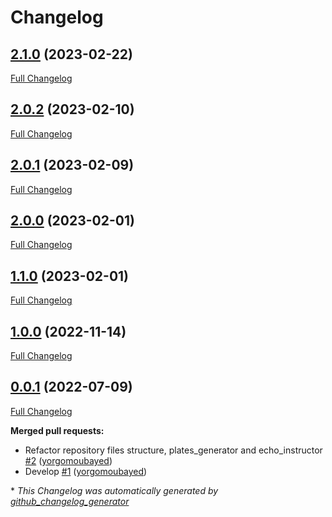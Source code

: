 # Changelog

## [2.1.0](https://github.com/brsynth/icfree-ml/tree/2.1.0) (2023-02-22)

[Full Changelog](https://github.com/brsynth/icfree-ml/compare/2.0.2...2.1.0)

## [2.0.2](https://github.com/brsynth/icfree-ml/tree/2.0.2) (2023-02-10)

[Full Changelog](https://github.com/brsynth/icfree-ml/compare/2.0.1...2.0.2)

## [2.0.1](https://github.com/brsynth/icfree-ml/tree/2.0.1) (2023-02-09)

[Full Changelog](https://github.com/brsynth/icfree-ml/compare/2.0.0...2.0.1)

## [2.0.0](https://github.com/brsynth/icfree-ml/tree/2.0.0) (2023-02-01)

[Full Changelog](https://github.com/brsynth/icfree-ml/compare/1.1.0...2.0.0)

## [1.1.0](https://github.com/brsynth/icfree-ml/tree/1.1.0) (2023-02-01)

[Full Changelog](https://github.com/brsynth/icfree-ml/compare/1.0.0...1.1.0)

## [1.0.0](https://github.com/brsynth/icfree-ml/tree/1.0.0) (2022-11-14)

[Full Changelog](https://github.com/brsynth/icfree-ml/compare/0.0.1...1.0.0)

## [0.0.1](https://github.com/brsynth/icfree-ml/tree/0.0.1) (2022-07-09)

[Full Changelog](https://github.com/brsynth/icfree-ml/compare/21cd48be673e67d45cdad8ce5f92d6ad41728f43...0.0.1)

**Merged pull requests:**

- Refactor repository files structure, plates\_generator and echo\_instructor [\#2](https://github.com/brsynth/icfree-ml/pull/2) ([yorgomoubayed](https://github.com/yorgomoubayed))
- Develop [\#1](https://github.com/brsynth/icfree-ml/pull/1) ([yorgomoubayed](https://github.com/yorgomoubayed))



\* *This Changelog was automatically generated by [github_changelog_generator](https://github.com/github-changelog-generator/github-changelog-generator)*
